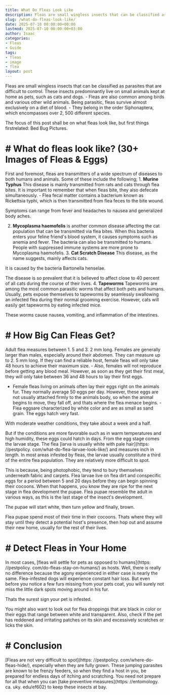 ```yaml
---
title: What Do Fleas Look Like
description: Fleas are small wingless insects that can be classified as parasites that are difficult to control. These insects predominantly live on small animals kept at...
slug: /what-do-fleas-look-like/
date: 2025-07-10 00:00:00+00:00
lastmod: 2025-07-10 00:00:00+03:00
author: Isaac
categories:
- Fleas
- Guide
tags:
- fleas
- image
- flea
layout: post
---
```


Fleas are small wingless insects that can be classified as parasites that are difficult to control. These insects predominantly live on small animals kept at home as pets, such as cats and dogs. - Fleas are also common among birds and various other wild animals. Being parasitic, fleas survive almost exclusively on a diet of blood. - They belong in the order Siphonaptera, which encompasses over 2, 500 different species.

The focus of this post shall be on what fleas look like, but first things firstrelated: Bed Bug Pictures.

# # What do fleas look like? (30+ Images of Fleas & Eggs)

First and foremost, fleas are transmitters of a wide spectrum of diseases to both humans and animals. Some of these include the following; 1. **Murine Typhus** This disease is mainly transmitted from rats and cats through flea bites. It is important to remember that when fleas bite, they also defecate simultaneously. - Flea fecal matter contains a bacterium known as Rickettsia typhi, which is then transmitted from flea feces to the bite wound.

Symptoms can range from fever and headaches to nausea and generalized body aches.

2. **Mycoplasma haemofelis** is another common disease affecting the cat population that can be transmitted via flea bites. When this bacteria enters your feline friend's blood system, it causes symptoms such as anemia and fever. The bacteria can also be transmitted to humans. People with suppressed immune systems are more prone to Mycoplasma haemofelis. 3. **Cat Scratch Disease** This disease, as the name suggests, mainly affects cats.

It is caused by the bacteria Bartonella henselae.

The disease is so prevalent that it is believed to affect close to 40 percent of all cats during the course of their lives. 4. **Tapeworms** Tapeworms are among the most common parasitic worms that affect both pets and humans. Usually, pets expose themselves to tapeworms by seamlessly swallowing an infected flea during their normal grooming exercise. However, cats will easily get tapeworms by eating infected mice.

These worms cause nausea, vomiting, and inflammation of the intestines.

# # How Big Can Fleas Get?

Adult flea measures between 1. 5 and 3. 2 mm long. Females are generally larger than males, especially around their abdomen. They can measure up to 2. 5 mm long. If they can find a reliable host, female fleas will only take 48 hours to achieve their maximum size. - Also, females will not reproduce before getting any blood meal. However, as soon as they get their first meal, they will only take between 36 and 48 hours to lay their first eggs.

- Female fleas living on animals often lay their eggs right on the animals fur. They normally average 50 eggs per day. However, these eggs are not usually attached firmly to the animals body, so when the animal begins to move, they fall off, and thats where the flea menace begins. - Flea eggsare characterized by white color and are as small as sand grain. The eggs hatch very fast.

With moderate weather conditions, they take about a week and a half.

But if the conditions are more favorable such as in warm temperatures and high humidity, these eggs could hatch in days. From the egg stage comes the larvae stage. The flea [larva is usually white with pale hair](https: //pestpolicy. com/what-do-flea-larvae-look-like/) and measures inch in length. In most areas infested by fleas, the larvae usually constitute a third of the entire flea population. They are relatively more difficult to spot.

This is because, being photophobic, they tend to bury themselves underneath fabric and carpets. Flea larvae live on flea dirt and conspecific eggs for a period between 5 and 20 days before they can begin spinning their cocoons. When that happens, you know they are ripe for the next stage in flea development the pupae. Flea pupae resemble the adult in various ways, as this is the last stage of the insect's development.

The pupae will start white, then turn yellow and finally, brown.

Flea pupae spend most of their time in their cocoons. Thats where they will stay until they detect a potential host's presence, then hop out and assume their new home, usually for the rest of their lives.

# # Detect Fleas in Your Home

In most cases, [fleas will settle for pets as opposed to humans](https: //pestpolicy. com/do-fleas-stay-on-humans/) as hosts. Well, there is really no difference because the agony experienced in either case is nearly the same. Flea-infested dogs will experience constant hair loss. But even before you notice a few furs missing from your pets coat, you will surely not miss the little dark spots moving around in his fur.

Thats the surest sign your pet is infested.

You might also want to look out for flea droppings that are black in color or their eggs that range between white and transparent. Also, check if the pet has reddened and irritating patches on its skin and excessively scratches or licks the skin.

# # Conclusion

[Fleas are not very difficult to spot](https: //pestpolicy. com/where-do-fleas-hide/), especially when they are fully grown. These jumping parasites are known to be frenzy feeders, so when they find a host in you, be prepared for endless days of itching and scratching. You need not prepare for all that when you can [take preventive measures](https: //entomology. ca. uky. edu/ef602) to keep these insects at bay.
